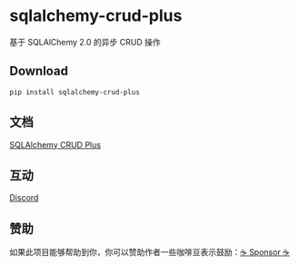 # sqlalchemy-crud-plus

基于 SQLAlChemy 2.0 的异步 CRUD 操作

## Download

```shell
pip install sqlalchemy-crud-plus
```

## 文档

[SQLAlchemy CRUD Plus](https://fastapi-practices.github.io/sqlalchemy-crud-plus)

## 互动

[Discord](https://wu-clan.github.io/homepage/)

## 赞助

如果此项目能够帮助到你，你可以赞助作者一些咖啡豆表示鼓励：[:coffee: Sponsor :coffee:](https://wu-clan.github.io/sponsor/)
